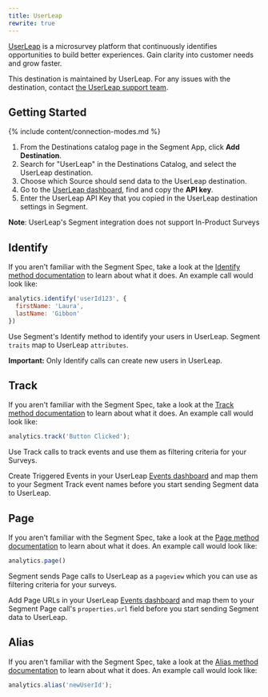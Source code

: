 ```yaml
---
title: UserLeap
rewrite: true
---
```


[UserLeap](https://userleap.com/?utm_source=segmentio&utm_medium=docs&utm_campaign=partners) is a microsurvey platform that continuously identifies opportunities to build better experiences. Gain clarity into customer needs and grow faster.

This destination is maintained by UserLeap. For any issues with the destination, contact [the UserLeap support team](mailto:support@userleap.com).

## Getting Started

{% include content/connection-modes.md %}

1. From the Destinations catalog page in the Segment App, click **Add Destination**.
2. Search for "UserLeap" in the Destinations Catalog, and select the UserLeap destination.
3. Choose which Source should send data to the UserLeap destination.
4. Go to the [UserLeap dashboard](https://app.userleap.com/settings/installation), find and copy the **API key**.
5. Enter the UserLeap API Key that you copied in the UserLeap destination settings in Segment.

**Note**: UserLeap's Segment integration does not support In-Product Surveys

## Identify
If you aren't familiar with the Segment Spec, take a look at the [Identify method documentation](/docs/connections/spec/identify/) to learn about what it does. An example call would look like:

```js
analytics.identify('userId123', {
  firstName: 'Laura',
  lastName: 'Gibbon'
})
```

Use Segment's Identify method to identify your users in UserLeap. Segment `traits` map to UserLeap `attributes`.

**Important:** Only Identify calls can create new users in UserLeap.

## Track
If you aren't familiar with the Segment Spec, take a look at the [Track method documentation](/docs/connections/spec/track/) to learn about what it does. An example call would look like:

```js
analytics.track('Button Clicked');
```

Use Track calls to track events and use them as filtering criteria for your Surveys.

Create Triggered Events in your UserLeap [Events dashboard](https://app.userleap.com/events) and map them to your Segment Track event names before you start sending Segment data to UserLeap.

## Page
If you aren't familiar with the Segment Spec, take a look at the [Page method documentation](/docs/connections/spec/page/) to learn about what it does. An example call would look like:

```js
analytics.page()
```

Segment sends Page calls to UserLeap as a `pageview` which you can use as filtering criteria for your surveys.

Add Page URLs  in your UserLeap [Events dashboard](https://app.userleap.com/events) and map them to your Segment Page call's `properties.url` field before you start sending Segment data to UserLeap.

## Alias
If you aren't familiar with the Segment Spec, take a look at the [Alias method documentation](/docs/connections/spec/alias/) to learn about what it does. An example call would look like:

```js
analytics.alias('newUserId');
```
